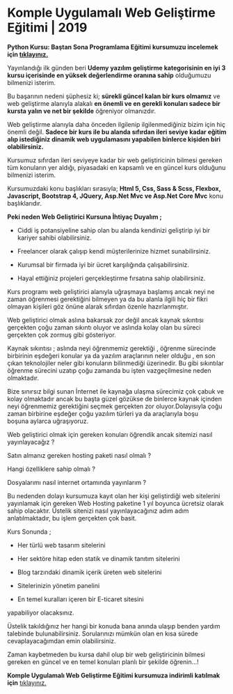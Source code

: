 # Komple Uygulamalı Web Geliştirme Eğitimi | 2019

**Python Kursu: Baştan Sona Programlama Eğitimi kursumuzu incelemek için [tıklayınız.](https://www.udemy.com/komple-web-developer-kursu/?couponCode=GITHUB27 "tıklayınız.")**

Yayınlandığı ilk günden beri **Udemy yazılım geliştirme kategorisinin en iyi 3 kursu içerisinde en yüksek değerlendirme oranına sahip** olduğumuzu bilmenizi isterim.

Bu başarının nedeni şüphesiz ki; **sürekli güncel kalan bir kurs olmamız** ve web geliştirme alanıyla alakalı **en önemli ve en gerekli konuları sadece bir kursta yalın ve net bir şekilde** öğreniyor olmanızdır.

Web geliştirme alanıyla daha önceden ilgilenip ilgilenmediğiniz bizim için hiç önemli değil. **Sadece bir kurs ile bu alanda sıfırdan ileri seviye kadar eğitim alıp istediğiniz dinamik web uygulamasını yapabilen binlerce kişiden biri olabilirsiniz.**

Kursumuz sıfırdan ileri seviyeye kadar bir web geliştiricinin bilmesi gereken tüm konuların yer aldığı, piyasadaki en kapsamlı ve en güncel kurs olduğunu bilmenizi isterim.

Kursumuzdaki konu başlıkları sırasıyla; **Html 5, Css, Sass & Scss, Flexbox, Javascript, Bootstrap 4, JQuery, Asp.Net Mvc ve Asp.Net Core Mvc** konu başlıklarıdır.

**Peki neden Web Geliştirici Kursuna İhtiyaç Duyalım ;**

- Ciddi iş potansiyeline sahip olan bu alanda kendinizi geliştirip iyi bir kariyer sahibi olabilirsiniz.

- Freelancer olarak çalışıp kendi müşterilerinize hizmet sunabilirsiniz.

- Kurumsal bir firmada iyi bir ücret karşılığında çalışabilirsiniz.

- Hayal ettiğiniz projeleri gerçekleştirme fırsatına sahip olabilirsiniz.

Kurs programı web geliştirici alanıyla uğraşmaya başlamış ancak neyi ne zaman öğrenmesi gerektiğini bilmeyen ya da bu alanla ilgili hiç bir fikri olmayan kişileri göz önüne alarak sıfırdan özenle hazırlanmıştır.

Web geliştirici olmak aslına bakarsak zor değil ancak kaynak sıkıntısı gerçekten çoğu zaman sıkıntı oluyor ve aslında kolay olan bu süreci gerçekten çok zormuş gibi gösteriyor.

Kaynak sıkıntısı ; aslında neyi öğrenmemiz gerektiği , öğrenme sürecinde birbirinin eşdeğeri konular ya da yazılım araçlarının neler olduğu , en son çıkan teknolojiler neler gibi konuların bilinmediği üzerinedir. Bu gibi sıkıntılar öğrenme sürecini uzatıp çoğu zamanda bu işten vazgeçilmesine neden olmaktadır.

Bize sınırsız bilgi sunan İnternet ile kaynağa ulaşma sürecimiz çok çabuk ve kolay olmaktadır ancak bu başta güzel gözükse de binlerce kaynak içinden neyi öğrenmemiz gerektiğini seçmek gerçekten zor oluyor.Dolayısıyla çoğu zaman birbirine eşdeğer çoğu yazılım türleri ya da araçlarıyla boşu boşuna aylarca uğraşıyoruz.

Web geliştirici olmak için gereken konuları öğrendik ancak sitemizi nasıl yayınlayacağız ? 

Satın almanız gereken hosting paketi nasıl olmalı ?

Hangi özelliklere sahip olmalı ?

Dosyalarımı nasıl internet ortamında yayınlarım ?

Bu nedenden dolayı kursumuza kayıt olan her kişi geliştirdiği web sitelerini yayınlamak için gereken Web Hosting paketine 1 yıl boyunca ücretsiz olarak sahip olacaktır. Üstelik sitenizi nasıl yayınlayacağınız adım adım anlatılmaktadır, bu işlem gerçekten çok basit.

Kurs Sonunda ;

- Her türlü web tasarım sitelerini

- Her sektöre hitap eden statik ve dinamik tanıtım sitelerini

- Blog tarzındaki dinamik içerik üreten web sitelerini

- Sitelerinizin yönetim panelini

- En temel kuralları içeren bir E-ticaret sitesini

yapabiliyor olacaksınız.

Üstelik takıldığınız her hangi bir konuda bana anında ulaşıp benden yardım talebinde bulunabilirsiniz. Sorularınızı mümkün olan en kısa sürede cevaplayacağımdan emin olabilirsiniz.

Zaman kaybetmeden bu kursa dahil olup bir web geliştiricinin bilmesi gereken en güncel ve en temel konuları planlı bir şekilde öğrenin...!

**Komple Uygulamalı Web Geliştirme Eğitimi kursumuza indirimli katılmak için** [tıklayınız.](https://www.udemy.com/komple-web-developer-kursu/?couponCode=GITHUB27 "tıklayınız.")
